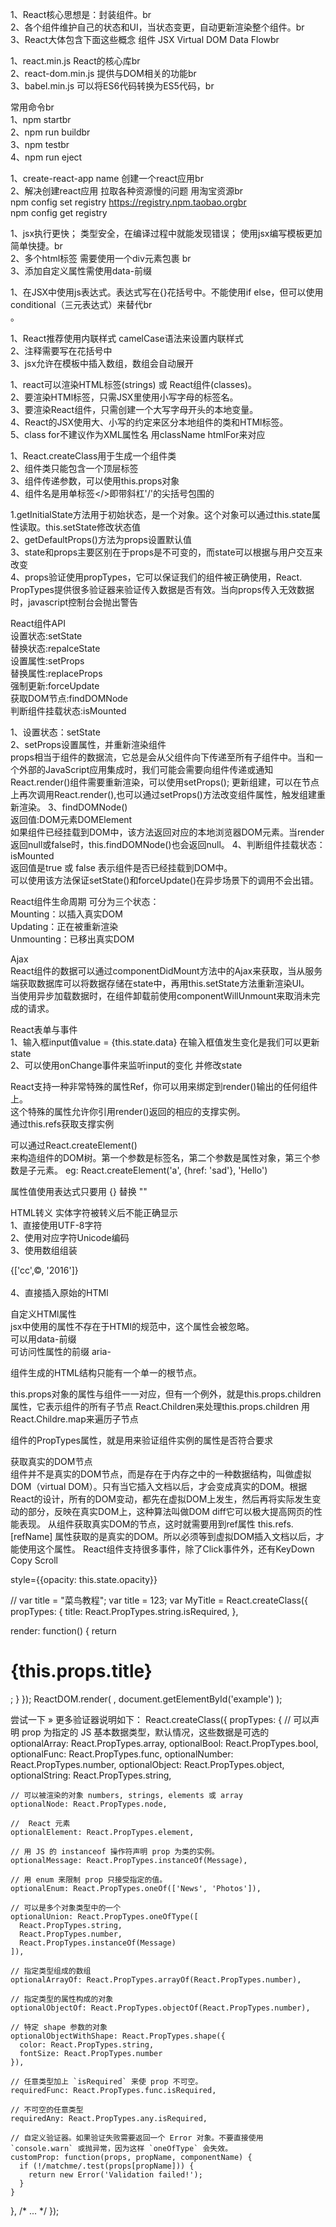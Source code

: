 1、React核心思想是：封装组件。br <br>
2、各个组件维护自己的状态和UI，当状态变更，自动更新渲染整个组件。br <br>
3、React大体包含下面这些概念  组件  JSX  Virtual DOM   Data Flowbr <br>


1、react.min.js   React的核心库br <br>
2、react-dom.min.js  提供与DOM相关的功能br <br>
3、babel.min.js  可以将ES6代码转换为ES5代码，br <br>


常用命令br <br>
1、npm startbr <br>
2、npm run buildbr <br>
3、npm testbr <br>
4、npm run eject

1、create-react-app name 创建一个react应用br <br>
2、解决创建react应用 拉取各种资源慢的问题  用淘宝资源br <br>
npm config set registry https://registry.npm.taobao.orgbr <br>
npm config get registry

1、jsx执行更快；  类型安全，在编译过程中就能发现错误；  使用jsx编写模板更加简单快捷。br <br>
2、多个html标签 需要使用一个div元素包裹 br <br>
3、添加自定义属性需使用data-前缀


1、在JSX中使用js表达式。表达式写在{}花括号中。不能使用if else，但可以使用conditional（三元表达式）来替代br <br>。


1、React推荐使用内联样式  camelCase语法来设置内联样式 <br>
2、注释需要写在花括号中 <br>
3、jsx允许在模板中插入数组，数组会自动展开


1、react可以渲染HTML标签(strings) 或 React组件(classes)。 <br>
2、要渲染HTMl标签，只需JSX里使用小写字母的标签名。 <br>
3、要渲染React组件，只需创建一个大写字母开头的本地变量。 <br>
4、React的JSX使用大、小写的约定来区分本地组件的类和HTMl标签。 <br>
5、class  for不建议作为XML属性名  用className  htmlFor来对应


1、React.createClass用于生成一个组件类 <br>
2、组件类只能包含一个顶层标签 <br>
3、组件传递参数，可以使用this.props对象 <br>
4、组件名是用单标签</>即带斜杠'/'的尖括号包围的


1.getInitialState方法用于初始状态，是一个对象。这个对象可以通过this.state属性读取。this.setState修改状态值 <br>
2、getDefaultProps()方法为props设置默认值 <br>
3、state和props主要区别在于props是不可变的，而state可以根据与用户交互来改变 <br>
4、props验证使用propTypes，它可以保证我们的组件被正确使用，React. <br>PropTypes提供很多验证器来验证传入数据是否有效。当向props传入无效数据时，javascript控制台会抛出警告


React组件API <br>
设置状态:setState <br>
替换状态:repalceState <br>
设置属性:setProps <br>
替换属性:replaceProps <br>
强制更新:forceUpdate <br>
获取DOM节点:findDOMNode <br>
判断组件挂载状态:isMounted

1、设置状态：setState <br>
2、setProps设置属性，并重新渲染组件 <br>
props相当于组件的数据流，它总是会从父组件向下传递至所有子组件中。当和一个外部的JavaScript应用集成时，我们可能会需要向组件传递或通知React.render()组件需要重新渲染，可以使用setProps();
更新组建，可以在节点上再次调用React.render(),也可以通过setProps()方法改变组件属性，触发组建重新渲染。
3、findDOMNode() <br>
返回值:DOM元素DOMElement <br>
如果组件已经挂载到DOM中，该方法返回对应的本地浏览器DOM元素。当render返回null或false时，this.findDOMNode()也会返回null。
4、判断组件挂载状态：isMounted <br>
返回值是true 或 false 表示组件是否已经挂载到DOM中。 <br>
可以使用该方法保证setState()和forceUpdate()在异步场景下的调用不会出错。


React组件生命周期  可分为三个状态： <br>
Mounting：以插入真实DOM <br>
Updating：正在被重新渲染 <br>
Unmounting：已移出真实DOM

Ajax <br>
React组件的数据可以通过componentDidMount方法中的Ajax来获取，当从服务端获取数据库可以将数据存储在state中，再用this.setState方法重新渲染UI。 <br>
当使用异步加载数据时，在组件卸载前使用componentWillUnmount来取消未完成的请求。


React表单与事件 <br>
1、输入框input值value = {this.state.data}  在输入框值发生变化是我们可以更新state <br>
2、可以使用onChange事件来监听input的变化  并修改state


React支持一种非常特殊的属性Ref，你可以用来绑定到render()输出的任何组件上。 <br>
这个特殊的属性允许你引用render()返回的相应的支撑实例。 <br>
通过this.refs获取支撑实例


可以通过React.createElement() <br>来构造组件的DOM树。第一个参数是标签名，第二个参数是属性对象，第三个参数是子元素。
eg: React.createElement('a', {href: 'sad'}, 'Hello')

属性值使用表达式只要用 {} 替换 ""

HTML转义  实体字符被转义后不能正确显示 <br>
1、直接使用UTF-8字符 <br>
2、使用对应字符Unicode编码 <br>
3、使用数组组装 <div>{['cc',<span>&copy;</span>, '2016']}</div> <br>
4、直接插入原始的HTMl

自定义HTMl属性 <br>
jsx中使用的属性不存在于HTMl的规范中，这个属性会被忽略。 <br>
可以用data-前缀 <br>
可访问性属性的前缀 aria-


组件生成的HTML结构只能有一个单一的根节点。


this.props对象的属性与组件一一对应，但有一个例外，就是this.props.children属性，它表示组件的所有子节点
React.Children来处理this.props.children  用React.Childre.map来遍历子节点

组件的PropTypes属性，就是用来验证组件实例的属性是否符合要求


获取真实的DOM节点 <br>
组件并不是真实的DOM节点，而是存在于内存之中的一种数据结构，叫做虚拟DOM（virtual DOM）。只有当它插入文档以后，才会变成真实的DOM。根据React的设计，所有的DOM变动，都先在虚拟DOM上发生，然后再将实际发生变动的部分，反映在真实DOM上，这种算法叫做DOM diff它可以极大提高网页的性能表现。
从组件获取真实DOM的节点，这时就需要用到ref属性
this.refs.[refName] 属性获取的是真实的DOM。所以必须等到虚拟DOM插入文档以后，才能使用这个属性。
React组件支持很多事件，除了Click事件外，还有KeyDown  Copy Scroll


style={{opacity: this.state.opacity}}



// var title = "菜鸟教程";
var title = 123;
var MyTitle = React.createClass({
  propTypes: {
    title: React.PropTypes.string.isRequired,
  },
 
  render: function() {
     return <h1> {this.props.title} </h1>;
   }
});
ReactDOM.render(
    <MyTitle title={title} />,
    document.getElementById('example')
);

尝试一下 »
更多验证器说明如下：
React.createClass({
  propTypes: {
    // 可以声明 prop 为指定的 JS 基本数据类型，默认情况，这些数据是可选的
   optionalArray: React.PropTypes.array,
    optionalBool: React.PropTypes.bool,
    optionalFunc: React.PropTypes.func,
    optionalNumber: React.PropTypes.number,
    optionalObject: React.PropTypes.object,
    optionalString: React.PropTypes.string,
 
    // 可以被渲染的对象 numbers, strings, elements 或 array
    optionalNode: React.PropTypes.node,
 
    //  React 元素
    optionalElement: React.PropTypes.element,
 
    // 用 JS 的 instanceof 操作符声明 prop 为类的实例。
    optionalMessage: React.PropTypes.instanceOf(Message),
 
    // 用 enum 来限制 prop 只接受指定的值。
    optionalEnum: React.PropTypes.oneOf(['News', 'Photos']),
 
    // 可以是多个对象类型中的一个
    optionalUnion: React.PropTypes.oneOfType([
      React.PropTypes.string,
      React.PropTypes.number,
      React.PropTypes.instanceOf(Message)
    ]),
 
    // 指定类型组成的数组
    optionalArrayOf: React.PropTypes.arrayOf(React.PropTypes.number),
 
    // 指定类型的属性构成的对象
    optionalObjectOf: React.PropTypes.objectOf(React.PropTypes.number),
 
    // 特定 shape 参数的对象
    optionalObjectWithShape: React.PropTypes.shape({
      color: React.PropTypes.string,
      fontSize: React.PropTypes.number
    }),
 
    // 任意类型加上 `isRequired` 来使 prop 不可空。
    requiredFunc: React.PropTypes.func.isRequired,
 
    // 不可空的任意类型
    requiredAny: React.PropTypes.any.isRequired,
 
    // 自定义验证器。如果验证失败需要返回一个 Error 对象。不要直接使用 `console.warn` 或抛异常，因为这样 `oneOfType` 会失效。
    customProp: function(props, propName, componentName) {
      if (!/matchme/.test(props[propName])) {
        return new Error('Validation failed!');
      }
    }
  },
  /* ... */
});